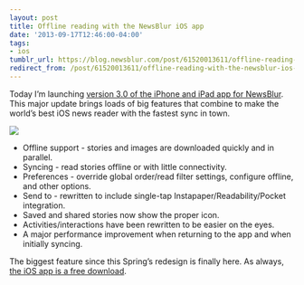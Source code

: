 ```yaml
---
layout: post
title: Offline reading with the NewsBlur iOS app
date: '2013-09-17T12:46:00-04:00'
tags:
- ios
tumblr_url: https://blog.newsblur.com/post/61520013611/offline-reading-with-the-newsblur-ios-app
redirect_from: /post/61520013611/offline-reading-with-the-newsblur-ios-app/
---
```

Today I’m launching [version 3.0 of the iPhone and iPad app for NewsBlur](http://www.newsblur.com/ios). This major update brings loads of big features that combine to make the world’s best iOS news reader with the fastest sync in town.

![](http://static.newsblur.com.s3.amazonaws.com/blog/ios_offline.png)

- Offline support - stories and images are downloaded quickly and in parallel.
- Syncing - read stories offline or with little connectivity.
- Preferences - override global order/read filter settings, configure offline, and other options.
- Send to - rewritten to include single-tap Instapaper/Readability/Pocket integration.
- Saved and shared stories now show the proper icon.
- Activities/interactions have been rewritten to be easier on the eyes.
- A major performance improvement when returning to the app and when initially syncing.

The biggest feature since this Spring’s redesign is finally here. As always, [the iOS app is a free download](http://www.newsblur.com/ios).


